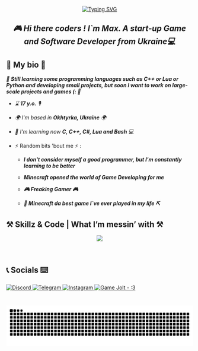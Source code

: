 <p align = "center" >
 <a href="https://git.io/typing-svg">
  <img src="https://readme-typing-svg.demolab.com?font=Fira+Code&weight=500&size=25&pause=1000&color=1FF765&random=true&width=435&lines=!+Borshch+!;Idk+how+to+fix+it.;Mushrooms%3F+(%3A;Unity+or+Unreal+Engine%3F;GameDev+in+our+hearts%5E%5E;C%2B%2B+or+Python%3F;Our+knowledge+is+our+weapon!;%F0%9F%AA%ACHack+the+planet%F0%9F%AA%AC;Let%60s+code+together!;Games+or+Books%3F;%F0%9F%8D%8Cbanana%F0%9F%8D%8C;Minecraft;Don't+be+shy+about+mistakes;Be+Brave;Wanna+Play%3F;Games+Games+Games!!!;.Panzerschnauzer.;%F0%9F%91%81%EF%B8%8FRickroll%F0%9F%91%81%EF%B8%8F;S.T.A.L.K.E.R....2%3F;%F0%9F%A7%A0Use+your+brains%F0%9F%A7%A0" alt="Typing SVG" />
 </a>
</p>

## *<div align = "center">🎮 Hi there coders ! I`m Max. A start-up Game and Software Developer from Ukraine💻</div>*  

<h2>💾 My bio 💾</h2>

***📄 Still learning some programming languages such as C++ or Lua or Python and developing small projects, but soon I want to work on large-scale projects and games (: 📄***  

- *⌛️ ***17 y.o.*** 🎙*

- *🌍  I'm based in ***Okhtyrka, Ukraine*** 🌍*
 
- *🧠  I'm learning now ***C, C++, C#, Lua and Bash*** 💻*
  
- ⚡  Random bits 'bout me ⚡ :
  - ***I don't consider myself a good programmer, but I'm constantly learning to be better***
    
  - ***Minecraft opened the world of Game Developing for me***
    
  - ***🎮 Freaking Gamer 🎮***
    
  - ***🧱 Minecraft da best game I`ve ever played in my life ⛏***
  
<h2>⚒ Skillz & Code | What I’m messin’ with ⚒</h2>

<p align = "center" >
  <a href = "https://skillicons.dev">
    <img src = "https://skillicons.dev/icons?i=c,cpp,unreal,python,cs,git,github,linux,windows,java,lua,rust,visualstudio,vscode,ps,discord" />
  </a>
</p>

<br/>  

###

<h2>📞 Socials ⌨️</h2>

<div align = "left">
  
<a href = "https://discordapp.com/users/593002022068944905"> 
<img src = "https://img.shields.io/static/v1?message=Discord&logo=discord&label=&color=7289DA&logoColor=white&labelColor=&style=for-the-badge" height = "25" alt = " Discord " /> 
</a>

<a href = "https://t.me/Archie242"> 
<img src = "https://img.shields.io/badge/-TELEGRAM-2CA5E0?style=for-the-badge&logo=telegram&logoColor=white" height = "25" alt = " Telegram " /> 
</a>

<a href = "https://www.instagram.com/gametopluss?igsh=eW4zdGlreGJhdTR5">
<img src = "https://img.shields.io/static/v1?message=Instagram&logo=instagram&label=&color=E4405F&logoColor=white&labelColor=&style=for-the-badge" height = "25" alt = " Instagram " />
</a>

<a href = "https://gamejolt.com/@Archie242">
<img src = "https://img.shields.io/badge/Game_Jolt-%3A3-CCFF00?logo=gamejolt" height = "25" alt = "Game Jolt - :3">
</a>

</div>

###

<br clear = "both">

<img src = "https://raw.githubusercontent.com/ArchieDev242/ArchieDev242/output/snake.svg" alt = "Snake animation" />

###
